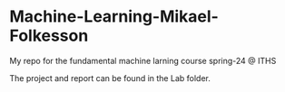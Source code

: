 # Machine-Learning-Mikael-Folkesson
My repo for the fundamental machine larning course spring-24 @ ITHS

The project and report can be found in the Lab folder. 
